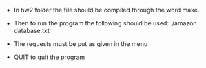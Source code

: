 - In hw2 folder the file should be compiled through
the word make.

- Then to run the program the following should be used:
./amazon database.txt

- The requests must be put as given in the menu

- QUIT to quit the program

